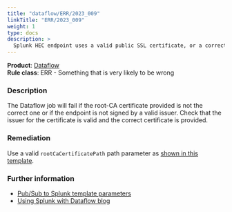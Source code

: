 ```yaml
---
title: "dataflow/ERR/2023_009"
linkTitle: "ERR/2023_009"
weight: 1
type: docs
description: >
  Splunk HEC endpoint uses a valid public SSL certificate, or a correct root-CA certificate is provided.
---
```


**Product**: [Dataflow](https://cloud.google.com/dataflow)\
**Rule class**: ERR - Something that is very likely to be wrong

### Description

The Dataflow job will fail if the root-CA certificate provided is not the
correct one or if the endpoint is not signed by a valid issuer.
Check that the issuer for the certificate is
valid and the correct certificate is provided.

### Remediation
Use a valid `rootCaCertificatePath` path parameter as [shown in this template](https://cloud.google.com/dataflow/docs/guides/templates/provided/pubsub-to-splunk#template-parameters).


### Further information

- [Pub/Sub to Splunk template parameters](https://cloud.google.com/dataflow/docs/guides/templates/provided/pubsub-to-splunk#template-parameters)
- [Using Splunk with Dataflow blog](https://cloud.google.com/blog/products/data-analytics/connect-to-splunk-with-a-dataflow-template)
